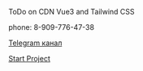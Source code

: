 ToDo on CDN Vue3 and Tailwind CSS

phone: 8-909-776-47-38

[Telegram канал](https://t.me/sadbatyaa)

[Start Project](https://sadbatya.github.io/Vue3AndTailWindToDo/)
